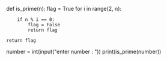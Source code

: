 def is_prime(n):
    flag = True
    for i in range(2, n):

        if n % i == 0:
            flag = False
            return flag

    return flag


number = int(input("enter number : "))
print(is_prime(number))
